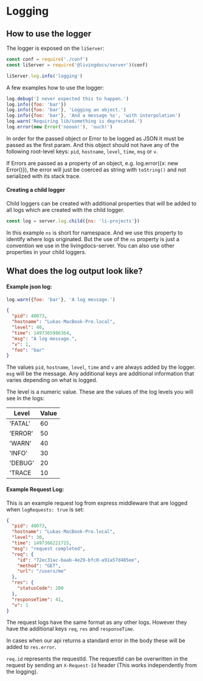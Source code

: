 # Logging

## How to use the logger

The logger is exposed on the `liServer`:
```js
const conf = require('./conf')
const liServer = require('@livingdocs/server')(conf)

liServer.log.info('logging')
```

A few examples how to use the logger:
```js
log.debug('I never expected this to happen.')
log.info({foo: 'bar'})
log.info({foo: 'bar'}, 'Logging an object.')
log.info({foo: 'bar'}, 'And a message %s', 'with interpolation')
log.warn('Requiring lib/something is deprecated.')
log.error(new Error('noooo!'), 'ouch!')
```

In order for the passed object or Error to be logged as JSON it must be
passed as the first param. And this object should not have any of the following
root-level keys: `pid`, `hostname`, `level`, `time`, `msg` or `v`.

If Errors are passed as a property of an object, e.g. log.error({x: new Error()}),
the error will just be coerced as string with `toString()` and not serialized
with its stack trace.


#### Creating a child logger

Child loggers can be created with additional properties that will be added to
all logs which are created with the child logger.

```js
const log = server.log.child({ns: 'li-projects'})
```

In this example `ns` is short for namespace. And we use this property to identify
where logs originated. But the use of the `ns` property is just a convention we
use in the livingdocs-server. You can also use other properties in your child
loggers.


## What does the log output look like?

#### Example json log:

```js
log.warn({foo: 'bar'}, 'A log message.')
```

```json
{
  "pid": 40073,
  "hostname": "Lukas-MacBook-Pro.local",
  "level": 40,
  "time": 1497365986364,
  "msg": "A log message.",
  "v": 1,
  "foo": "bar"
}
```

The values `pid`, `hostname`, `level`, `time` and `v` are always added by the logger.
`msg` will be the message. Any additional keys are additional information that varies
depending on what is logged.

The level is a numeric value.
These are the values of the log levels you will see in the logs:

Level   | Value  
--------|-------
'FATAL' | 60
'ERROR' | 50
'WARN'  | 40
'INFO'  | 30
'DEBUG' | 20
'TRACE  | 10


#### Example Request Log:

This is an example request log from express middleware that are logged when
`logRequests: true` is set:

```json
{
  "pid": 40073,
  "hostname": "Lukas-MacBook-Pro.local",
  "level": 30,
  "time": 1497366221715,
  "msg": "request completed",
  "req": {
    "id": "72ec31ac-baab-4e29-bfc0-a91a57d485ee",
    "method": "GET",
    "url": "/users/me"
  },
  "res": {
    "statusCode": 200
  },
  "responseTime": 41,
  "v": 1
}
```

The request logs have the same format as any other logs.
However they have the additional keys `req`, `res` and `responseTime`.

In cases when our api returns a standard error in the body these will be
added to `res.error`.

`req.id` represents the requestId. The requestId can be overwritten in the request by
sending an `X-Request-Id` header (This works independently from the logging).
